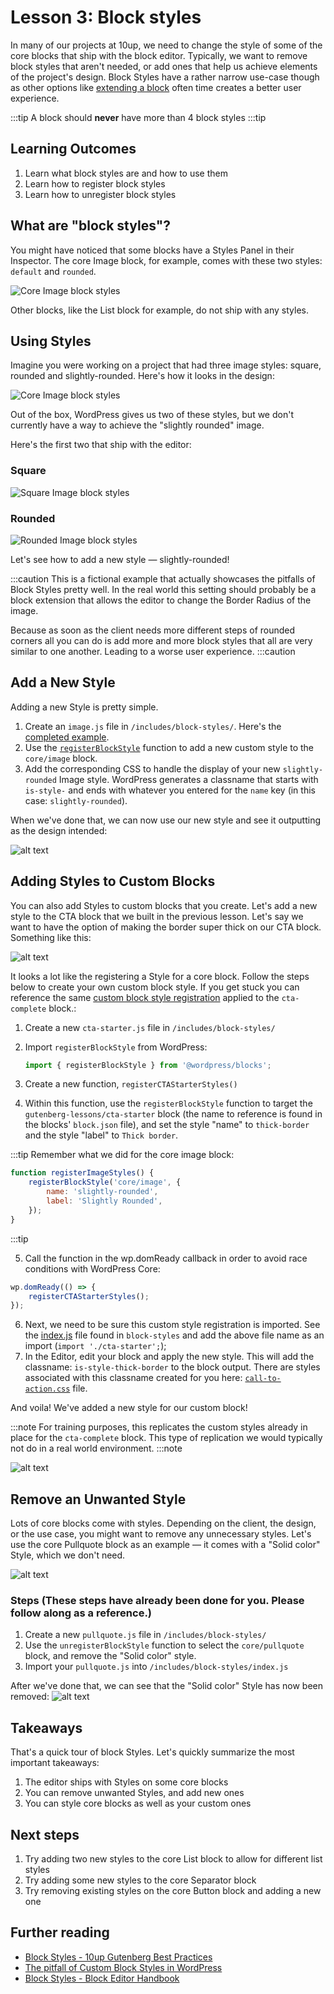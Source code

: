 # Lesson 3: Block styles

In many of our projects at 10up, we need to change the style of some of the core blocks that ship with the block editor. Typically, we want to remove block styles that aren't needed, or add ones that help us achieve elements of the project's design. Block Styles have a rather narrow use-case though as other options like [extending a block](/reference/Blocks/block-extensions) often time creates a better user experience.

:::tip
A block should **never** have more than 4 block styles
:::tip

## Learning Outcomes

1. Learn what block styles are and how to use them
2. Learn how to register block styles
3. Learn how to unregister block styles

## What are "block styles"?

You might have noticed that some blocks have a Styles Panel in their Inspector. The core Image block, for example, comes with these two styles: `default` and `rounded`.

![Core Image block styles](../static/img/image-block-block-styles.png )

Other blocks, like the List block for example, do not ship with any styles.

## Using Styles

Imagine you were working on a project that had three image styles: square, rounded and slightly-rounded. Here's how it looks in the design:

![Core Image block styles](../static/img/core-image-variations.jpg "Core Image block styles")

 Out of the box, WordPress gives us two of these styles, but we don't currently have a way to achieve the "slightly rounded" image.

Here's the first two that ship with the editor:

### Square

![Square Image block styles](../static/img/core-image-square.png "Square Image block styles")

### Rounded

![Rounded Image block styles](../static/img/core-image-rounded.png "Rounded Image block styles")

Let's see how to add a new style — slightly-rounded!

:::caution
This is a fictional example that actually showcases the pitfalls of Block Styles pretty well. In the real world this setting should probably be a block extension that allows the editor to change the Border Radius of the image.

Because as soon as the client needs more different steps of rounded corners all you can do is add more and more block styles that all are very similar to one another. Leading to a worse user experience.
:::caution

## Add a New Style

Adding a new Style is pretty simple.

1. Create an `image.js` file in `/includes/block-styles/`. Here's the [completed example](https://github.com/10up/gutenberg-lessons/blob/trunk/themes/tenup-theme/includes/block-styles/image.js).
2. Use the [`registerBlockStyle`](https://developer.wordpress.org/block-editor/reference-guides/block-api/block-styles/) function to add a new custom style to the `core/image` block.
3. Add the corresponding CSS to handle the display of your new `slightly-rounded` Image style. WordPress generates a classname that starts with `is-style-` and ends with whatever you entered for the `name` key (in this case: `slightly-rounded`).

When we've done that, we can now use our new style and see it outputting as the design intended:

![alt text](../static/img/core-image-slightly-rounded.png "Slightly Rounded Image block style")

## Adding Styles to Custom Blocks

You can also add Styles to custom blocks that you create. Let's add a new style to the CTA block that we built in the previous lesson. Let's say we want to have the option of making the border super thick on our CTA block. Something like this:

![alt text](../static/img/cta-block-style.png "Slightly Rounded Image block style")

It looks a lot like the registering a Style for a core block. Follow the steps below to create your own custom block style. If you get stuck you can reference the same [custom block style registration](https://github.com/10up/gutenberg-lessons/blob/trunk/themes/tenup-theme/includes/block-styles/cta.js) applied to the `cta-complete` block.:

1. Create a new `cta-starter.js` file in `/includes/block-styles/`
2. Import `registerBlockStyle` from WordPress:

   ```js
   import { registerBlockStyle } from '@wordpress/blocks';
   ```

3. Create a new function, `registerCTAStarterStyles()`
4. Within this function, use the `registerBlockStyle` function to target the `gutenberg-lessons/cta-starter` block (the name to reference is found in the blocks' `block.json` file), and set the style "name" to `thick-border` and the style "label" to `Thick border`.

:::tip
Remember what we did for the core image block:

```js
function registerImageStyles() {
	registerBlockStyle('core/image', {
		name: 'slightly-rounded',
		label: 'Slightly Rounded',
	});
}
```

:::tip

5. Call the function in the wp.domReady callback in order to avoid race conditions with WordPress Core:

```js
wp.domReady(() => {
	registerCTAStarterStyles();
});
```

6. Next, we need to be sure this custom style registration is imported. See the [index.js](https://github.com/10up/gutenberg-lessons/blob/trunk/themes/tenup-theme/includes/block-styles/index.js) file found in `block-styles` and add the above file name as an import (`import './cta-starter';`);
7. In the Editor, edit your block and apply the new style. This will add the classname: `is-style-thick-border` to the block output. There are styles associated with this classname created for you here: [`call-to-action.css`](https://github.com/10up/gutenberg-lessons/blob/trunk/themes/tenup-theme/assets/css/frontend/components/blocks/call-to-action.css) file.

And voila! We've added a new style for our custom block!

:::note
For training purposes, this replicates the custom styles already in place for the `cta-complete` block. This type of replication we would typically not do in a real world environment.
:::note

![alt text](../static/img/cta-block-thick-border.png "Thick border CTA style")

## Remove an Unwanted Style

Lots of core blocks come with styles. Depending on the client, the design, or the use case, you might want to remove any unnecessary styles. Let's use the core Pullquote block as an example — it comes with a "Solid color" Style, which we don't need.

![alt text](../static/img/pullquote-core-block-style.png "Slightly Rounded Image block style")

### Steps (These steps have already been done for you. Please follow along as a reference.)

1. Create a new `pullquote.js` file in `/includes/block-styles/`
2. Use the `unregisterBlockStyle` function to select the `core/pullquote` block, and remove the "Solid color" style.
3. Import your `pullquote.js` into `/includes/block-styles/index.js`

After we've done that, we can see that the "Solid color" Style has now been removed:
![alt text](../static/img/pullquote-core-block-style-removed.png "Pullquote block with style removed")

## Takeaways

That's a quick tour of block Styles. Let's quickly summarize the most important takeaways:

1. The editor ships with Styles on some core blocks
2. You can remove unwanted Styles, and add new ones
3. You can style core blocks as well as your custom ones

## Next steps

1. Try adding two new styles to the core List block to allow for different list styles
2. Try adding some new styles to the core Separator block
3. Try removing existing styles on the core Button block and adding a new one

## Further reading

* [Block Styles - 10up Gutenberg Best Practices](/reference/Blocks/block-styles)
* [The pitfall of Custom Block Styles in WordPress](/guides/pitfals-style-api)
* [Block Styles - Block Editor Handbook](https://developer.wordpress.org/block-editor/reference-guides/block-api/block-styles/)
